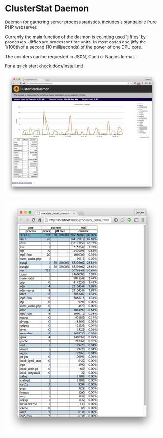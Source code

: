 ClusterStat Daemon
==================

Daemon for gathering server process statistics. Includes a standalone Pure PHP webserver.

Currently the main function of the daemon is counting used 'jiffies' by processes. Jiffies are processor time units. In most cases one jiffy the 1/100th of a second (10 milliseconds) of the power of one CPU core.

The counters can be requested in JSON, Cacti or Nagios format.

For a quick start check [docs/install.md](https://github.com/jeroenvermeulen/clusterstat-daemon/blob/master/docs/install.md)

![ClusterStatD Main Screen](https://github.com/jeroenvermeulen/clusterstat-daemon/blob/master/docs/clusterstatd_main_screen.png)

![ClusterStatD ProcStats Detail](https://raw.githubusercontent.com/jeroenvermeulen/clusterstat-daemon/master/docs/procstats_detail_example.png)
